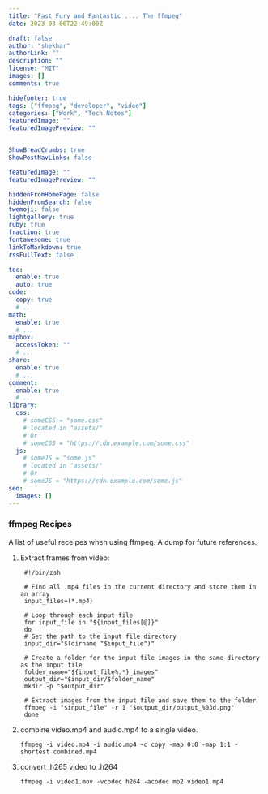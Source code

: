 ```yaml
---
title: "Fast Fury and Fantastic .... The ffmpeg"
date: 2023-03-06T22:49:00Z

draft: false
author: "shekhar"
authorLink: ""
description: ""
license: "MIT"
images: []
comments: true

hidefooter: true
tags: ["ffmpeg", "developer", "video"]
categories: ["Work", "Tech Notes"]
featuredImage: ""
featuredImagePreview: ""


ShowBreadCrumbs: true
ShowPostNavLinks: false

featuredImage: ""
featuredImagePreview: ""

hiddenFromHomePage: false
hiddenFromSearch: false
twemoji: false
lightgallery: true
ruby: true
fraction: true
fontawesome: true
linkToMarkdown: true
rssFullText: false

toc:
  enable: true
  auto: true
code:
  copy: true
  # ...
math:
  enable: true
  # ...
mapbox:
  accessToken: ""
  # ...
share:
  enable: true
  # ...
comment:
  enable: true
  # ...
library:
  css:
    # someCSS = "some.css"
    # located in "assets/"
    # Or
    # someCSS = "https://cdn.example.com/some.css"
  js:
    # someJS = "some.js"
    # located in "assets/"
    # Or
    # someJS = "https://cdn.example.com/some.js"
seo:
  images: []
---
```

### ffmpeg Recipes

A list of useful receipes when using ffmpeg. A dump for future references.



1. Extract frames from video: 
   ```shell script
    #!/bin/zsh

    # Find all .mp4 files in the current directory and store them in an array
    input_files=(*.mp4)

    # Loop through each input file
    for input_file in "${input_files[@]}"
    do
    # Get the path to the input file directory
    input_dir="$(dirname "$input_file")"

    # Create a folder for the input file images in the same directory as the input file
    folder_name="${input_file%.*}_images"
    output_dir="$input_dir/$folder_name"
    mkdir -p "$output_dir"
    
    # Extract images from the input file and save them to the folder
    ffmpeg -i "$input_file" -r 1 "$output_dir/output_%03d.png"
    done
    ```

2. combine video.mp4 and audio.mp4 to a single video. 
    ```shell script
    ffmpeg -i video.mp4 -i audio.mp4 -c copy -map 0:0 -map 1:1 -shortest combined.mp4
    ```
   
3. convert .h265 video to .h264
   ```shell script
   ffmpeg -i video1.mov -vcodec h264 -acodec mp2 video1.mp4
   ```

